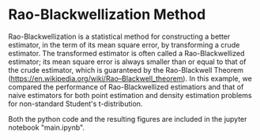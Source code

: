 # Rao-Blackwellization Method

Rao-Blackwellization is a statistical method for constructing a better estimator, in the term of its mean square error, by transforming a crude estimator. The transformed estimator is often called a Rao-Blackwellized estimator; its mean square error is always smaller than or equal to that of the crude estimator, which is guaranteed by the Rao-Blackwell Theorem (https://en.wikipedia.org/wiki/Rao–Blackwell_theorem). In this example, we compared the performance of Rao-Blackwellized estimatiors and that of naive estimators for both point estimation and density estimation problems for non-standard Student's t-distribution.

Both the python code and the resulting figures are included in the jupyter notebook "main.ipynb".